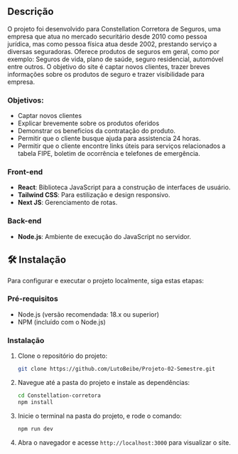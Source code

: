 ## Descrição

O projeto foi desenvolvido para Constellation Corretora de Seguros, uma empresa que atua no mercado securitário desde 2010 como pessoa jurídica, mas como pessoa física atua desde 2002, prestando serviço a diversas seguradoras. Oferece produtos de seguros em geral, como por exemplo: Seguros de vida, plano de saúde, seguro residencial, automóvel entre outros. O objetivo do site é captar novos clientes, trazer breves informações sobre os produtos de seguro e trazer visibilidade para empresa.

### Objetivos:

- Captar novos clientes
- Explicar brevemente sobre os produtos oferidos
- Demonstrar os beneficios da contratação do produto.
- Permitir que o cliente busque ajuda para assistencia 24 horas.
- Permitir que o cliente encontre links úteis para serviços relacionados a tabela FIPE, boletim de ocorrência e telefones de emergência.


### Front-end

- **React**: Biblioteca JavaScript para a construção de interfaces de usuário.
- **Tailwind CSS**: Para estilização e design responsivo.
- **Next JS**: Gerenciamento de rotas.

### Back-end

- **Node.js**: Ambiente de execução do JavaScript no servidor.

## 🛠 Instalação

Para configurar e executar o projeto localmente, siga estas etapas:

### Pré-requisitos

- Node.js (versão recomendada: 18.x ou superior)
- NPM (incluído com o Node.js)

### Instalação

1. Clone o repositório do projeto:
   ```sh
   git clone https://github.com/LutoBeibe/Projeto-02-Semestre.git
   ```
2. Navegue até a pasta do projeto e instale as dependências:
   ```sh
   cd Constellation-corretora
   npm install
   ```
3. Inicie o terminal na pasta do projeto, e rode o comando:
   ```sh
   npm run dev
   ```
4. Abra o navegador e acesse `http://localhost:3000` para visualizar o site.

